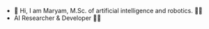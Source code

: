 - 👋 Hi, I am Maryam, M.Sc. of artificial intelligence and robotics. 🧑‍🎓
- AI Researcher & Developer  🧑‍💻
<!---
madarvishian/madarvishian is a ✨ special ✨ repository because its `README.md` (this file) appears on your GitHub profile.
You can click the Preview link to take a look at your changes.
--->
